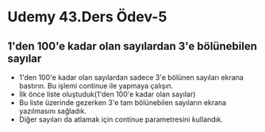 # Udemy 43.Ders Ödev-5

## 1'den 100'e kadar olan sayılardan 3'e bölünebilen sayılar

* 1'den 100'e kadar olan sayılardan sadece 3'e bölünen sayıları ekrana bastırın. Bu işlemi continue ile yapmaya çalışın.
* İlk önce liste oluştuduk(1'den 100'e kadar olan sayılar)
* Bu liste üzerinde gezerken 3'e tam bölünebilen sayıların ekrana yazılmasını sağladık.
* Diğer sayıları da atlamak için continue parametresini kullandık.